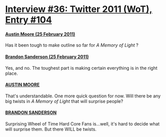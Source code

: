 # [Interview #36: Twitter 2011 (WoT), Entry #104](https://www.theoryland.com/intvmain.php?i=36#104)

#### [Austin Moore (25 February 2011)](http://twitter.com/Southpaw2014/status/41259613110272000)

Has it been tough to make outline so far for
*A Memory of Light*
?

#### [Brandon Sanderson (25 February 2011)](http://twitter.com/BrandSanderson/status/41274447990226944)

Yes, and no. The toughest part is making certain everything is in the right place.

#### [AUSTIN MOORE](http://twitter.com/Southpaw2014/status/41275611402080256)

That's understandable. One more quick question for now. Will there be any big twists in
*A Memory of Light*
that will surprise people?

#### [BRANDON SANDERSON](http://twitter.com/BrandSanderson/status/41278607414394880)

Surprising Wheel of Time Hard Core Fans is...well, it's hard to decide what will surprise them. But there WILL be twists.

